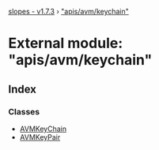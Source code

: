 [slopes - v1.7.3](../README.md) › ["apis/avm/keychain"](_apis_avm_keychain_.md)

# External module: "apis/avm/keychain"

## Index

### Classes

* [AVMKeyChain](../classes/_apis_avm_keychain_.avmkeychain.md)
* [AVMKeyPair](../classes/_apis_avm_keychain_.avmkeypair.md)
